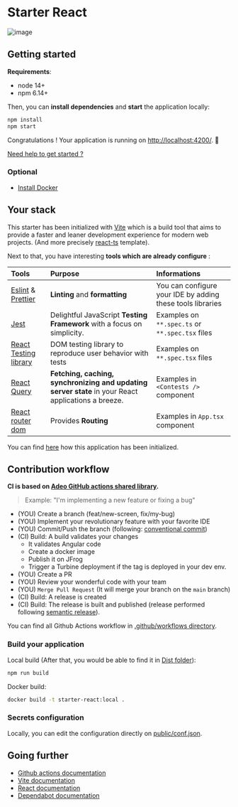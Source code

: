 # Starter React

![image](https://user-images.githubusercontent.com/25029077/192529891-3123fe36-64eb-4f86-8900-41a44ccbcbd3.png)

## Getting started

**Requirements**:
- node 14+
- npm 6.14+

Then, you can **install dependencies** and **start** the application locally:
```bash
npm install
npm start
```

Congratulations ! Your application is running on [http://localhost:4200/](http://localhost:4200/). 🎉

[Need help to get started ?](./doc/getting_started.md)

### Optional

- [Install Docker](https://docs.docker.com/engine/install/ubuntu/#installation-methods)

## Your stack

This starter has been initialized with [Vite](https://vitejs.dev/) which is a build tool that aims to provide a faster and leaner development experience for modern web projects. (And more precisely [react-ts](https://stackblitz.com/edit/vitejs-vite-n1nea3?file=index.html&terminal=dev) template).  

Next to that, you have interesting **tools which are already configure** : 

| Tools                                                                                  | Purpose                                                                                             | Informations                                               |
|:---------------------------------------------------------------------------------------|:----------------------------------------------------------------------------------------------------|:-----------------------------------------------------------|
| [Eslint](https://eslint.org/) & [Prettier](https://prettier.io/)                       | **Linting** and **formatting**                                                                      | You can configure your IDE by adding these tools libraries |
| [Jest](https://jestjs.io/)                                                             | Delightful JavaScript **Testing Framework** with a focus on simplicity.                             | Examples on `**.spec.ts` or `**.spec.tsx` files            |
| [React Testing library](https://testing-library.com/docs/react-testing-library/intro/) | DOM testing library to reproduce user behavior with tests                                           | Examples on `**.spec.tsx` files                            |
| [React Query](https://tanstack.com/query/v4/docs/adapters/react-query)                 | **Fetching, caching, synchronizing and updating server state** in your React applications a breeze. | Examples in `<Contests />` component                       |
| [React router dom](https://reactrouter.com/en/main/start/overview)                     | Provides **Routing**                                                                                | Examples in `App.tsx` component                            |

You can find [here](./doc/initialization.md) how this application has been initialized.

## Contribution workflow

**CI is based on [Adeo GitHub actions shared library](https://github.com/adeo/dxp--reusable-github-actions-workflows).**

> Example: "I'm implementing a new feature or fixing a bug"
- (YOU) Create a branch (feat/new-screen, fix/my-bug)
- (YOU) Implement your revolutionary feature with your favorite IDE
- (YOU) Commit/Push the branch (following: [conventional commit](https://www.conventionalcommits.org/en/v1.0.0/))
- (CI) Build: A build validates your changes
    - It validates Angular code
    - Create a docker image
    - Publish it on JFrog
    - Trigger a Turbine deployment if the tag is deployed in your dev env.
- (YOU) Create a PR
- (YOU) Review your wonderful code with your team
- (YOU) `Merge Pull Request` (It will merge your branch on the `main` branch)
- (CI) Build: A release is created
- (CI) Build: The release is built and published (release performed following [semantic release](https://semantic-release.gitbook.io/semantic-release/)).

You can find all Github Actions workflow in [.github/workflows directory](./.github/workflows).

### Build your application

Local build (After that, you would be able to find it in [Dist folder](./dist)):
```bash
npm run build
```

Docker build:
```bash
docker build -t starter-react:local .
```

### Secrets configuration

Locally, you can edit the configuration directly on [public/conf.json](public/conf.json).

## Going further

 - [Github actions documentation](https://docs.github.com/en/actions)
 - [Vite documentation](https://vitejs.dev/guide/)
 - [React documentation](https://reactjs.org/tutorial/tutorial.html)
 - [Dependabot documentation](https://docs.github.com/en/code-security/dependabot/dependabot-version-updates/configuration-options-for-the-dependabot.yml-file)
